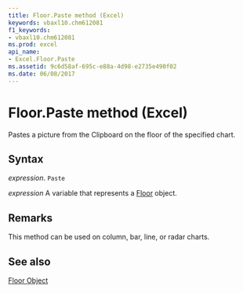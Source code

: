 ```yaml
---
title: Floor.Paste method (Excel)
keywords: vbaxl10.chm612081
f1_keywords:
- vbaxl10.chm612081
ms.prod: excel
api_name:
- Excel.Floor.Paste
ms.assetid: 9c6d58af-695c-e88a-4d98-e2735e490f02
ms.date: 06/08/2017
---
```



# Floor.Paste method (Excel)

Pastes a picture from the Clipboard on the floor of the specified chart.


## Syntax

 _expression_. `Paste`

 _expression_ A variable that represents a [Floor](Excel.Floor-graph-property.md) object.


## Remarks

This method can be used on column, bar, line, or radar charts.


## See also


[Floor Object](Excel.Floor(object).md)

